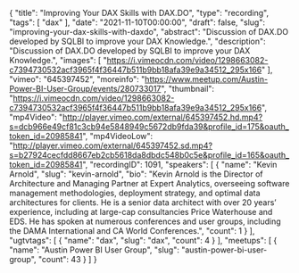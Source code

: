 {
  "title": "Improving Your DAX Skills with DAX.DO",
  "type": "recording",
  "tags": [
    "dax"
  ],
  "date": "2021-11-10T00:00:00",
  "draft": false,
  "slug": "improving-your-dax-skills-with-daxdo",
  "abstract": "Discussion of DAX.DO developed by SQLBI to improve your DAX Knowledge.",
  "description": "Discussion of DAX.DO developed by SQLBI to improve your DAX Knowledge.",
  "images": [
    "https://i.vimeocdn.com/video/1298663082-c7394730532acf3965f4f36447b511b9bb18afa39e9a34512_295x166"
  ],
  "vimeo": "645397452",
  "moreinfo": "https://www.meetup.com/Austin-Power-BI-User-Group/events/280733017",
  "thumbnail": "https://i.vimeocdn.com/video/1298663082-c7394730532acf3965f4f36447b511b9bb18afa39e9a34512_295x166",
  "mp4Video": "http://player.vimeo.com/external/645397452.hd.mp4?s=dcb966e49cf81c3cb94e5848949c5672db9fda39&profile_id=175&oauth_token_id=20985841",
  "mp4VideoLow": "http://player.vimeo.com/external/645397452.sd.mp4?s=b27924cecfdd8667eb2cb5618da8dbdc548b0c5e&profile_id=165&oauth_token_id=20985841",
  "recordingID": 1091,
  "speakers": [
    {
      "name": "Kevin Arnold",
      "slug": "kevin-arnold",
      "bio": "Kevin Arnold is the Director of Architecture and Managing Partner at Expert Analytics, overseeing software management methodologies, deployment strategy, and optimal data architectures for clients. He is a senior data architect with over 20 years’ experience, including at large-cap consultancies Price Waterhouse and EDS. He has spoken at numerous conferences and user groups, including the DAMA International and CA World Conferences.",
      "count": 1
    }
  ],
  "ugtvtags": [
    {
      "name": "dax",
      "slug": "dax",
      "count": 4
    }
  ],
  "meetups": [
    {
      "name": "Austin Power BI User Group",
      "slug": "austin-power-bi-user-group",
      "count": 43
    }
  ]
}